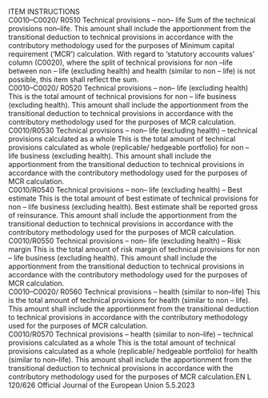  
ITEM  INSTRUCTIONS  
C0010–C0020/ 
R0510  Technical provisions – non– 
life  Sum of the technical provisions non–life. 
This amount shall include the apportionment from the transitional deduction to 
technical provisions in accordance with the contributory methodology used for 
the purposes of Minimum capital requirement (‘MCR’) calculation. 
With regard to ‘statutory accounts values’ column (C0020), where the split of 
technical provisions for non –life between non – life (excluding health) and health 
(similar to non – life) is not possible, this item shall reflect the sum.  
C0010–C0020/ 
R0520  Technical provisions – non– 
life (excluding health)  This is the total amount of technical provisions for non – life business (excluding 
health). 
This amount shall include the apportionment from the transitional deduction to 
technical provisions in accordance with the contributory methodology used for 
the purposes of MCR calculation.  
C0010/R0530  Technical provisions – non– 
life (excluding health) – 
technical provisions calculated 
as a whole  This is the total amount of technical provisions calculated as whole (replicable/ 
hedgeable portfolio) for non – life business (excluding health). 
This amount shall include the apportionment from the transitional deduction to 
technical provisions in accordance with the contributory methodology used for 
the purposes of MCR calculation.  
C0010/R0540  Technical provisions – non– 
life (excluding health) – Best 
estimate  This is the total amount of best estimate of technical provisions for non – life 
business (excluding health). 
Best estimate shall be reported gross of reinsurance. 
This amount shall include the apportionment from the transitional deduction to 
technical provisions in accordance with the contributory methodology used for 
the purposes of MCR calculation.  
C0010/R0550  Technical provisions – non– 
life (excluding health) – Risk 
margin  This is the total amount of risk margin of technical provisions for non – life 
business (excluding health). 
This amount shall include the apportionment from the transitional deduction to 
technical provisions in accordance with the contributory methodology used for 
the purposes of MCR calculation.  
C0010–C0020/ 
R0560  Technical provisions – health 
(similar to non–life)  This is the total amount of technical provisions for health (similar to non – life). 
This amount shall include the apportionment from the transitional deduction to 
technical provisions in accordance with the contributory methodology used for 
the purposes of MCR calculation.  
C0010/R0570  Technical provisions – health 
(similar to non–life) – technical 
provisions calculated as a 
whole  This is the total amount of technical provisions calculated as a whole (replicable/ 
hedgeable portfolio) for health (similar to non–life). 
This amount shall include the apportionment from the transitional deduction to 
technical provisions in accordance with the contributory methodology used for 
the purposes of MCR calculation.EN  L 120/626 Official Journal of the European Union 5.5.2023